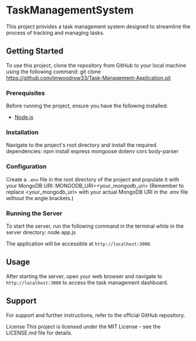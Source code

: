 # TaskManagementSystem

This project provides a task management system designed to streamline the process of tracking and managing tasks. 

## Getting Started
To use this project, clone the repository from GitHub to your local machine using the following command:
git clone https://github.com/jmwoodrow33/Task-Management-Application.git

### Prerequisites
Before running the project, ensure you have the following installed:
- [Node.js](https://nodejs.org/en)

### Installation
Navigate to the project's root directory and install the required dependencies:
npm install express mongoose dotenv cors body-parser


### Configuration
Create a `.env` file in the root directory of the project and populate it with your MongoDB URI:
MONGODB_URI=<your_mongodb_uri>
(Remember to replace <your_mongodb_uri> with your actual MongoDB URI in the .env file without the angle brackets.)


### Running the Server
To start the server, run the following command in the terminal while in the server directory:
node app.js

The application will be accessible at `http://localhost:3000`.

## Usage
After starting the server, open your web browser and navigate to `http://localhost:3000` to access the task management dashboard.

## Support
For support and further instructions, refer to the official GitHub repository.

License
This project is licensed under the MIT License - see the LICENSE.md file for details.
